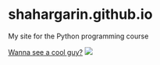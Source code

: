 # shahargarin.github.io

My site for the Python programming course

[Wanna see a cool guy?](/coolguy.md)
![](https://i.redd.it/r9imxd0clz4c1.jpg)
